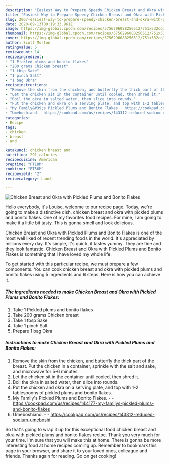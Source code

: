 ```yaml
---
description: "Easiest Way to Prepare Speedy Chicken Breast and Okra with Pickled Plums and Bonito Flakes"
title: "Easiest Way to Prepare Speedy Chicken Breast and Okra with Pickled Plums and Bonito Flakes"
slug: 2067-easiest-way-to-prepare-speedy-chicken-breast-and-okra-with-pickled-plums-and-bonito-flakes
date: 2020-09-13T09:19:33.961Z
image: https://img-global.cpcdn.com/recipes/5756296088256512/751x532cq70/chicken-breast-and-okra-with-pickled-plums-and-bonito-flakes-recipe-main-photo.jpg
thumbnail: https://img-global.cpcdn.com/recipes/5756296088256512/751x532cq70/chicken-breast-and-okra-with-pickled-plums-and-bonito-flakes-recipe-main-photo.jpg
cover: https://img-global.cpcdn.com/recipes/5756296088256512/751x532cq70/chicken-breast-and-okra-with-pickled-plums-and-bonito-flakes-recipe-main-photo.jpg
author: Scott Morton
ratingvalue: 5
reviewcount: 14
recipeingredient:
- "1 Pickled plums and bonito flakes"
- "200 grams Chicken breast"
- "1 tbsp Sake"
- "1 pinch Salt"
- "1 bag Okra"
recipeinstructions:
- "Remove the skin from the chicken, and butterfly the thick part of the breast. Put the chicken in a container, sprinkle with the salt and sake, and microwave for 5-6 minutes."
- "Let the chicken sit in the container until cooled, then shred it."
- "Boil the okra in salted water, then slice into rounds."
- "Put the chicken and okra on a serving plate, and top with 1-2 tablespoons of pickled plums and bonito flakes."
- "My Family&#39;s Pickled Plums and Bonito Flakes.  https://cookpad.com/us/recipes/144177-my-familys-pickled-plums-and-bonito-flakes"
- "Umeboshiand.  https://cookpad.com/us/recipes/143312-reduced-sodium-umeboshi"
categories:
- Recipe
tags:
- chicken
- breast
- and

katakunci: chicken breast and 
nutrition: 291 calories
recipecuisine: American
preptime: "PT18M"
cooktime: "PT56M"
recipeyield: "2"
recipecategory: Lunch

---
```



![Chicken Breast and Okra with Pickled Plums and Bonito Flakes](https://img-global.cpcdn.com/recipes/5756296088256512/751x532cq70/chicken-breast-and-okra-with-pickled-plums-and-bonito-flakes-recipe-main-photo.jpg)

Hello everybody, it's Louise, welcome to our recipe page. Today, we're going to make a distinctive dish, chicken breast and okra with pickled plums and bonito flakes. One of my favorites food recipes. For mine, I am going to make it a little bit tasty. This is gonna smell and look delicious.

Chicken Breast and Okra with Pickled Plums and Bonito Flakes is one of the most well liked of recent trending foods in the world. It's appreciated by millions every day. It's simple, it's quick, it tastes yummy. They are fine and they look fantastic. Chicken Breast and Okra with Pickled Plums and Bonito Flakes is something that I have loved my whole life.




To get started with this particular recipe, we must prepare a few components. You can cook chicken breast and okra with pickled plums and bonito flakes using 5 ingredients and 6 steps. Here is how you can achieve it.

<!--inarticleads1-->

##### The ingredients needed to make Chicken Breast and Okra with Pickled Plums and Bonito Flakes:

1. Take 1 Pickled plums and bonito flakes
1. Take 200 grams Chicken breast
1. Take 1 tbsp Sake
1. Take 1 pinch Salt
1. Prepare 1 bag Okra




<!--inarticleads2-->

##### Instructions to make Chicken Breast and Okra with Pickled Plums and Bonito Flakes:

1. Remove the skin from the chicken, and butterfly the thick part of the breast. Put the chicken in a container, sprinkle with the salt and sake, and microwave for 5-6 minutes.
1. Let the chicken sit in the container until cooled, then shred it.
1. Boil the okra in salted water, then slice into rounds.
1. Put the chicken and okra on a serving plate, and top with 1-2 tablespoons of pickled plums and bonito flakes.
1. My Family&#39;s Pickled Plums and Bonito Flakes. -  - https://cookpad.com/us/recipes/144177-my-familys-pickled-plums-and-bonito-flakes
1. Umeboshiand. -  - https://cookpad.com/us/recipes/143312-reduced-sodium-umeboshi




So that's going to wrap it up for this exceptional food chicken breast and okra with pickled plums and bonito flakes recipe. Thank you very much for your time. I'm sure that you will make this at home. There is gonna be more interesting food at home recipes coming up. Remember to bookmark this page in your browser, and share it to your loved ones, colleague and friends. Thanks again for reading. Go on get cooking!
